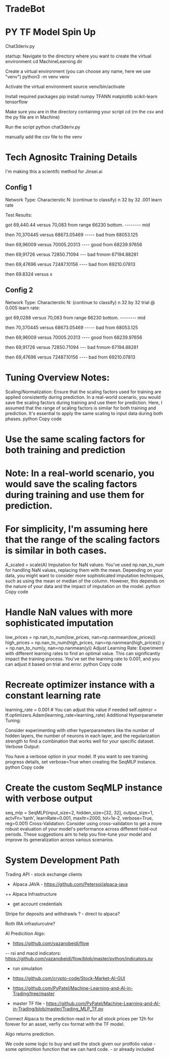 # TradeBot


# PY TF Model Spin Up

Chat3deriv.py

startup:
Navigate to the directory where you want to create the virtual environment
cd MachineLearning dir 

Create a virtual environment (you can choose any name, here we use "venv")
python3 -m venv venv

Activate the virtual environment
source venv/bin/activate

Install required packages
pip install numpy TFANN matplotlib scikit-learn tensorflow

Make sure you are in the directory containing your script
cd (rn the csv and the py file are in Machine)

Run the script
python chat3deriv.py

manually add the csv file to the venv

# Tech Agnositc Training Details

I'm making this a scientifc method for Jinsei.ai

## Config 1 

Network Type:
Characterstic N: 
(continue to classify)
n 32 by 32
.001 learn rate

Test Results:

got 69,440.44 versus 70,083
from range 66230 bottom. -------- mid

then 70,370445 versus 68673.05469 ----- bad 
from 68053.125

then 69,96009 versus 70005.20313 ---- good
from 68239.97656

then 69,91726 versus 72850.71094 --- bad 
frmom 67194.88281

then 69,47696 versus 72487.10156 ---- bad 
from 69210.07813

then 69.8324 versus x

## Config 2 

Network Type:
Characterstic N: 
(continue to classify)
n 32 by 32
trial @ 0.005 learn rate: 

got 69,0288 versus 70,083
from range 66230 bottom. -------- mid

then 70,370445 versus 68673.05469 ----- bad 
from 68053.125

then 69,96009 versus 70005.20313 ---- good
from 68239.97656

then 69,91726 versus 72850.71094 --- bad 
frmom 67194.88281

then 69,47696 versus 72487.10156 ---- bad 
from 69210.07813


# Tuning Overview Notes: 

Scaling/Normalization:
Ensure that the scaling factors used for training are applied consistently during prediction. In a real-world scenario, you would save the scaling factors during training and use them for prediction. Here, I assumed that the range of scaling factors is similar for both training and prediction. It's essential to apply the same scaling to input data during both phases.
python
Copy code
# Use the same scaling factors for both training and prediction
# Note: In a real-world scenario, you would save the scaling factors during training and use them for prediction.
# For simplicity, I'm assuming here that the range of the scaling factors is similar in both cases.
A_scaled = scale(A)
Imputation for NaN values:
You've used np.nan_to_num for handling NaN values, replacing them with the mean. Depending on your data, you might want to consider more sophisticated imputation techniques, such as using the mean or median of the column. However, this depends on the nature of your data and the impact of imputation on the model.
python
Copy code
# Handle NaN values with more sophisticated imputation
low_prices = np.nan_to_num(low_prices, nan=np.nanmean(low_prices))
high_prices = np.nan_to_num(high_prices, nan=np.nanmean(high_prices))
y = np.nan_to_num(y, nan=np.nanmean(y))
Adjust Learning Rate:
Experiment with different learning rates to find an optimal value. This can significantly impact the training process. You've set the learning rate to 0.001, and you can adjust it based on trial and error.
python
Copy code
# Recreate optimizer instance with a constant learning rate
learning_rate = 0.001  # You can adjust this value if needed
self.optmzr = tf.optimizers.Adam(learning_rate=learning_rate)
Additional Hyperparameter Tuning:

Consider experimenting with other hyperparameters like the number of hidden layers, the number of neurons in each layer, and the regularization strength to find a combination that works well for your specific dataset.
Verbose Output:

You have a verbose option in your model. If you want to see training progress details, set verbose=True when creating the SeqMLP instance.
python
Copy code
# Create the custom SeqMLP instance with verbose output
seq_mlp = SeqMLP(input_size=2, hidden_size=[32, 32], output_size=1, actvFn='tanh', learnRate=0.001, maxItr=2000, tol=1e-2, verbose=True, reg=0.001)
Cross-Validation:
Consider using cross-validation to get a more robust evaluation of your model's performance across different hold-out periods.
These suggestions aim to help you fine-tune your model and improve its generalization across various scenarios.


# System Development Path

Trading API - stock exchange clients

+ Alpaca JAVA - https://github.com/Petersoj/alpaca-java

++ Alpaca Infrastructure 

- get account credentials 

Stripe for deposits and withdrawls ? - direct to alpaca?

Roth IRA infrasturcutre?

AI Predicition Algo:

+ https://github.com/yazanobeidi/flow

-- rsi and macd indicators: https://github.com/yazanobeidi/flow/blob/master/python/indicators.py

- run simulation

+ https://github.com/crypto-code/Stock-Market-AI-GUI

+ https://github.com/PyPatel/Machine-Learning-and-AI-in-Trading/tree/master

- master TF file - https://github.com/PyPatel/Machine-Learning-and-AI-in-Trading/blob/master/Trading_MLP_TF.py


Connect Alpaca to the prediction read in for all stock prices per 12h for forever for an asset, verfiy csv format with the TF model.

Algo returns prediction.

We code some logic to buy and sell the stock given our protfolio value - some optimzition function that we can hard code. - or already included





